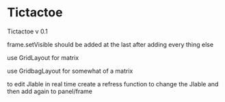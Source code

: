 # Tictactoe
Tictactoe v 0.1


frame.setVisible should be added at the last after adding every thing else

use GridLayout for matrix

use GridbagLayout for somewhat of a matrix

to edit Jlable in real time create a refress function to change the Jlable and then add again to panel/frame 
